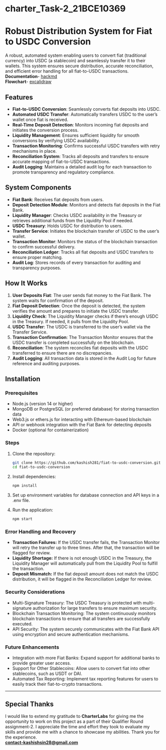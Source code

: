 # charter_Task-2_21BCE10369

# Robust Distribution System for Fiat to USDC Conversion

A robust, automated system enabling users to convert fiat (traditional currency) into USDC (a stablecoin) and seamlessly transfer it to their wallets. This system ensures secure distribution, accurate reconciliation, and efficient error handling for all fiat-to-USDC transactions.<br>
**Documentation**- <a href="https://hackmd.io/@QYDbn8-FRVi8k3IdjrW95Q/CharterLabs_Task-2">hackmd </a> <br>
**Flowchart**- <a href="https://excalidraw.com/#json=iu3rRUwQoXSSIZft2dWMy,aqT8-T9GBam5jqDR9T8hNg">excalidraw</a> 


## Features
- **Fiat-to-USDC Conversion**: Seamlessly converts fiat deposits into USDC.
- **Automated USDC Transfer**: Automatically transfers USDC to the user’s wallet once fiat is received.
- **Real-Time Deposit Detection**: Monitors incoming fiat deposits and initiates the conversion process.
- **Liquidity Management**: Ensures sufficient liquidity for smooth conversions by verifying USDC availability.
- **Transaction Monitoring**: Confirms successful USDC transfers with retry mechanisms in place.
- **Reconciliation System**: Tracks all deposits and transfers to ensure accurate mapping of fiat-to-USDC transactions.
- **Audit Logging**: Maintains a detailed audit log for each transaction to promote transparency and regulatory compliance.

## System Components
- **Fiat Bank**: Receives fiat deposits from users.
- **Deposit Detection Module**: Monitors and detects fiat deposits in the Fiat Bank.
- **Liquidity Manager**: Checks USDC availability in the Treasury or retrieves additional funds from the Liquidity Pool if needed.
- **USDC Treasury**: Holds USDC for distribution to users.
- **Transfer Service**: Initiates the blockchain transfer of USDC to the user’s wallet.
- **Transaction Monitor**: Monitors the status of the blockchain transaction to confirm successful delivery.
- **Reconciliation Ledger**: Tracks all fiat deposits and USDC transfers to ensure proper matching.
- **Audit Log**: Stores records of every transaction for auditing and transparency purposes.

## How It Works
1. **User Deposits Fiat**: The user sends fiat money to the Fiat Bank. The system waits for confirmation of the deposit.
2. **Fiat Deposit Detection**: Once the deposit is detected, the system verifies the amount and prepares to initiate the USDC transfer.
3. **Liquidity Check**: The Liquidity Manager checks if there’s enough USDC in the Treasury. If needed, it pulls from the Liquidity Pool.
4. **USDC Transfer**: The USDC is transferred to the user’s wallet via the Transfer Service.
5. **Transaction Confirmation**: The Transaction Monitor ensures that the USDC transfer is completed successfully on the blockchain.
6. **Reconciliation**: The system reconciles fiat deposits with the USDC transferred to ensure there are no discrepancies.
7. **Audit Logging**: All transaction data is stored in the Audit Log for future reference and auditing purposes.

## Installation

### Prerequisites
- Node.js (version 14 or higher)
- MongoDB or PostgreSQL (or preferred database) for storing transaction data
- Web3.js or ethers.js for interacting with Ethereum-based blockchain
- API or webhook integration with the Fiat Bank for detecting deposits
- Docker (optional for containerization)

### Steps
1. Clone the repository:
    ```bash
    git clone https://github.com/kashish281/fiat-to-usdc-conversion.git
    cd fiat-to-usdc-conversion

2. Install dependencies:
    ```bash
    npm install

3. Set up environment variables for database connection and API keys in a .env file.

4. Run the application:
    ```bash
    npm start


### Error Handling and Recovery
- **Transaction Failures:** If the USDC transfer fails, the Transaction Monitor will retry the transfer up to three times. After that, the transaction will be flagged for review.
- **Liquidity Shortage:** If there is not enough USDC in the Treasury, the Liquidity Manager will automatically pull from the Liquidity Pool to fulfill the transaction.
- **Deposit Mismatch:** If the fiat deposit amount does not match the USDC distribution, it will be flagged in the Reconciliation Ledger for review.


### Security Considerations
- Multi-Signature Treasury: The USDC Treasury is protected with multi-signature authorization for large transfers to ensure maximum security.
- Blockchain Transaction Monitoring: The system continuously monitors blockchain transactions to ensure that all transfers are successfully executed.
- API Security: The system securely communicates with the Fiat Bank API using encryption and secure authentication mechanisms.

### Future Enhancements
- Integration with more Fiat Banks: Expand support for additional banks to provide greater user access.
- Support for Other Stablecoins: Allow users to convert fiat into other stablecoins, such as USDT or DAI.
- Automated Tax Reporting: Implement tax reporting features for users to easily track their fiat-to-crypto transactions.


--------------------------------------------------------------------------------------------------
 
## Special Thanks

I would like to extend my gratitude to **CharterLabs** for giving me the opportunity to work on this project as a part of their Qualifier Round assignment-2. I appreciate the time and effort they took to evaluate my skills and provide me with a chance to showcase my abilities. Thank you for the experience.
<br>
**contact-kashishsin28@gmail.com**
